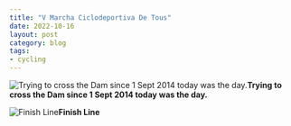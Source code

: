 ```yaml
---
title: "V Marcha Ciclodeportiva De Tous"
date: 2022-10-16
layout: post
category: blog
tags:
- cycling
---
```


 ![Trying to cross the Dam since 1 Sept 2014 today was the day.](/images/2022/2022-10-16-v-marcha-ciclodeportiva-de-tous.jpg)**Trying to cross the Dam since 1 Sept 2014 today was the day.**
<!--more-->
![Finish Line](/images/2022/2022-10-16-7-v-marcha-ciclodeportiva-de-tous.jpg)**Finish Line**


